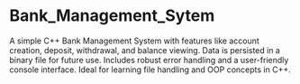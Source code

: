 # Bank_Management_Sytem
A simple C++ Bank Management System with features like account creation, deposit, withdrawal, and balance viewing. Data is persisted in a binary file for future use. Includes robust error handling and a user-friendly console interface. Ideal for learning file handling and OOP concepts in C++.
